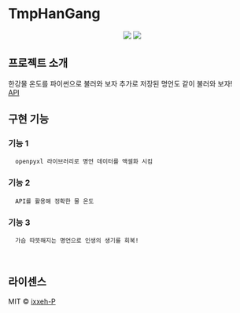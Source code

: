 #  TmpHanGang

<div align="center">
   <img src="https://img.shields.io/badge/Visual Studio Code-007ACC?style=flat&logo=visualstudiocode&logoColor=white"/>
   <img src="https://img.shields.io/badge/Python-3776AB?style=flat&logo=python&logoColor=white"/>
</div>

## 프로젝트 소개
한강물 온도를 파이썬으로 불러와 보자 추가로 저장된 명언도 같이 불러와 보자!
<br>
[API](https://api.hangang.life/)
<br>

## 구현 기능

### 기능 1
      openpyxl 라이브러리로 명언 데이터를 액셀화 시킴
### 기능 2
      API를 활용해 정확한 물 온도
### 기능 3
      가슴 따뜻해지는 명언으로 인생의 생기를 회복!
<br>

## 라이센스

MIT &copy; [ixxeh-P](https://www.github.com/ixxeh-p)

